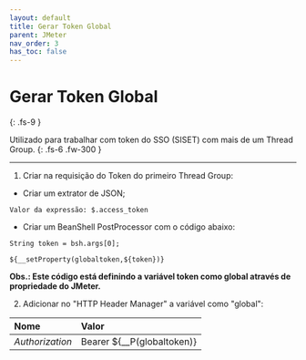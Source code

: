 ```yaml
---
layout: default
title: Gerar Token Global
parent: JMeter
nav_order: 3
has_toc: false
---
```


# Gerar Token Global
{: .fs-9 }

Utilizado para trabalhar com token do SSO (SISET) com mais de um Thread Group.
{: .fs-6 .fw-300 }

---

1) Criar na requisição do Token do primeiro Thread Group:

- Criar um extrator de JSON;

```
Valor da expressão: $.access_token
```

- Criar um BeanShell PostProcessor com o código abaixo:

```
String token = bsh.args[0];

${__setProperty(globaltoken,${token})}
```


**Obs.: Este código está definindo a variável token como global através de propriedade do JMeter.**


2) Adicionar no "HTTP Header Manager" a variável como "global":

| Nome             | Valor                      |
|:-----------------|:---------------------------|
| _Authorization_  | Bearer ${__P(globaltoken)} |
